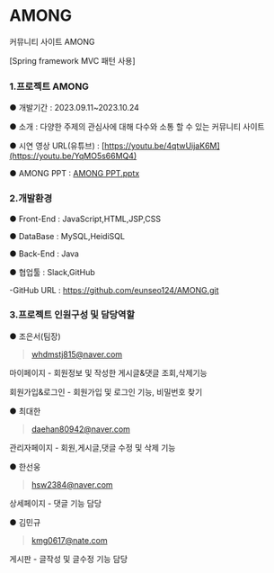 # AMONG
커뮤니티 사이트 AMONG

[Spring framework MVC 패턴 사용]

### 1.프로젝트 AMONG

● 개발기간 : 2023.09.11~2023.10.24

● 소개 : 다양한 주제의 관심사에 대해 다수와 소통 할 수 있는 커뮤니티 사이트

● 시연 영상 URL(유튜브) : [https://youtu.be/4qtwUijaK6M](https://youtu.be/YqMO5s66MQ4)

● AMONG PPT : [AMONG PPT.pptx](https://github.com/eunseo124/AMONG/files/13161620/PPT.pptx)


### 2.개발환경 

● Front-End : JavaScript,HTML,JSP,CSS 

● DataBase : MySQL,HeidiSQL

● Back-End : Java

● 협업툴 : Slack,GitHub

-GitHub URL : https://github.com/eunseo124/AMONG.git


### 3.프로젝트 인원구성 및 담당역할

● 조은서(팀장)   
>whdmstj815@naver.com

마이페이지 - 회원정보 및 작성한 게시글&댓글 조회,삭제기능

회원가입&로그인 - 회원가입 및 로그인 기능, 비밀번호 찾기     

● 최대한
>daehan80942@naver.com

관리자페이지 - 회원,게시글,댓글 수정 및 삭제 기능

● 한선웅
>hsw2384@naver.com

상세페이지 - 댓글 기능 담당

● 김민규  
>kmg0617@nate.com

게시판 - 글작성 및 글수정 기능 담당
